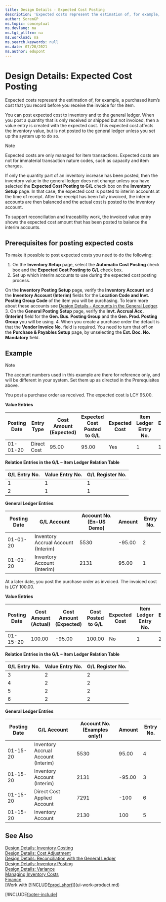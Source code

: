 ```yaml
---
title: Design Details - Expected Cost Posting
description: 'Expected costs represent the estimation of, for example, a purchased item’s cost that you record before you receive the invoice for the item.'
author: SorenGP
ms.topic: conceptual
ms.devlang: na
ms.tgt_pltfrm: na
ms.workload: na
ms.search.keywords: null
ms.date: 07/20/2021
ms.author: edupont
---
```

# <a name="design-details-expected-cost-posting"></a><a name="design-details-expected-cost-posting"></a><a name="design-details-expected-cost-posting"></a>Design Details: Expected Cost Posting
Expected costs represent the estimation of, for example, a purchased item’s cost that you record before you receive the invoice for the item.  

 You can post expected cost to inventory and to the general ledger. When you post a quantity that is only received or shipped but not invoiced, then a value entry is created with the expected cost. This expected cost affects the inventory value, but is not posted to the general ledger unless you set up the system up to do so.  

> [!NOTE]  
>  Expected costs are only managed for item transactions. Expected costs are not for immaterial transaction nature codes, such as capacity and item charges.  

 If only the quantity part of an inventory increase has been posted, then the inventory value in the general ledger does not change unless you have selected the **Expected Cost Posting to G/L** check box on the **Inventory Setup** page. In that case, the expected cost is posted to interim accounts at the time of receipt. After the receipt has been fully invoiced, the interim accounts are then balanced and the actual cost is posted to the inventory account.  

 To support reconciliation and traceability work, the invoiced value entry shows the expected cost amount that has been posted to balance the interim accounts.  

## <a name="prerequisites-for-posting-expected-costs"></a><a name="prerequisites-for-posting-expected-costs"></a><a name="prerequisites-for-posting-expected-costs"></a>Prerequisites for posting expected costs

To make it possible to post expected costs you need to do the following:
1. On the **Inventory Setup** page, select the **Automatic Cost Posting** check box and the **Expected Cost Posting to G/L** check box.
2. Set up which interim accounts to use during the expected cost posting process.  

  On the **Inventory Posting Setup** page, verify the **Inventory Account** and the **Inventory Account (Interim)** fields for the **Location Code and Invt. Posting Group Code** of the item you will be purchasing. To learn more about these accounts see [Design Details - Accounts in the General Ledger](design-details-accounts-in-the-general-ledger.md).
3. On the **General Posting Setup** page, verify the **Invt. Accrual Acc. (Interim)** field for the **Gen. Bus. Posting Group** and the **Gen. Prod. Posting Group** you will be using.
4. When you create a purchase order the default is that the **Vendor Invoice No.** field is required. You need to turn that off on the **Purchase & Payables Setup** page, by unselecting the **Ext. Doc. No. Mandatory** field.

## <a name="example"></a><a name="example"></a><a name="example"></a>Example

> [!NOTE]  
> The account numbers used in this example are there for reference only, and will be different in your system. Set them up as directed in the Prerequisites above.

You post a purchase order as received. The expected cost is LCY 95.00.  

 **Value Entries**  

|Posting Date|Entry Type|Cost Amount (Expected)|Expected Cost Posted to G/L|Expected Cost|Item Ledger Entry No.|Entry No.|  
|------------------|----------------|------------------------------|----------------------------------|-------------------|---------------------------|---------------|  
|01-01-20|Direct Cost|95.00|95.00|Yes|1|1|  

 **Relation Entries in the G/L – Item Ledger Relation Table**  

|G/L Entry No.|Value Entry No.|G/L Register No.|  
|--------------------|---------------------|-----------------------|  
|1|1|1|  
|2|1|1|  

 **General Ledger Entries**  

|Posting Date|G/L Account|Account No. (En-US Demo)|Amount|Entry No.|  
|------------------|------------------|---------------------------------|------------|---------------|  
|01-01-20|Inventory Accrual Account (Interim)|5530|-95.00|2|  
|01-01-20|Inventory Account (Interim)|2131|95.00|1|  

 At a later date, you post the purchase order as invoiced. The invoiced cost is LCY 100.00.  

 **Value Entries**  

|Posting Date|Cost Amount (Actual)|Cost Amount (Expected)|Cost Posted to G/L|Expected Cost|Item Ledger Entry No.|Entry No.|  
|------------------|----------------------------|------------------------------|-------------------------|-------------------|---------------------------|---------------|  
|01-15-20|100.00|-95.00|100.00|No|1|2|  

 **Relation Entries in the G/L – Item Ledger Relation Table**  

|G/L Entry No.|Value Entry No.|G/L Register No.|  
|--------------------|---------------------|-----------------------|  
|3|2|2|  
|4|2|2|  
|5|2|2|  
|6|2|2|  

 **General Ledger Entries**  

|Posting Date|G/L Account|Account No. (Examples only!)|Amount|Entry No.|  
|------------------|------------------|---------------------------------|------------|---------------|  
|01-15-20|Inventory Accrual Account (Interim)|5530|95.00|4|  
|01-15-20|Inventory Account (Interim)|2131|-95.00|3|  
|01-15-20|Direct Cost Applied Account|7291|-100|6|  
|01-15-20|Inventory Account|2130|100|5|  

## <a name="see-also"></a><a name="see-also"></a><a name="see-also"></a>See Also
 [Design Details: Inventory Costing](design-details-inventory-costing.md)   
 [Design Details: Cost Adjustment](design-details-cost-adjustment.md)   
 [Design Details: Reconciliation with the General Ledger](design-details-reconciliation-with-the-general-ledger.md)   
 [Design Details: Inventory Posting](design-details-inventory-posting.md)   
 [Design Details: Variance](design-details-variance.md)  
 [Managing Inventory Costs](finance-manage-inventory-costs.md)  
 [Finance](finance.md)  
 [Work with [!INCLUDE[prod_short](includes/prod_short.md)]](ui-work-product.md)


[!INCLUDE[footer-include](includes/footer-banner.md)]
